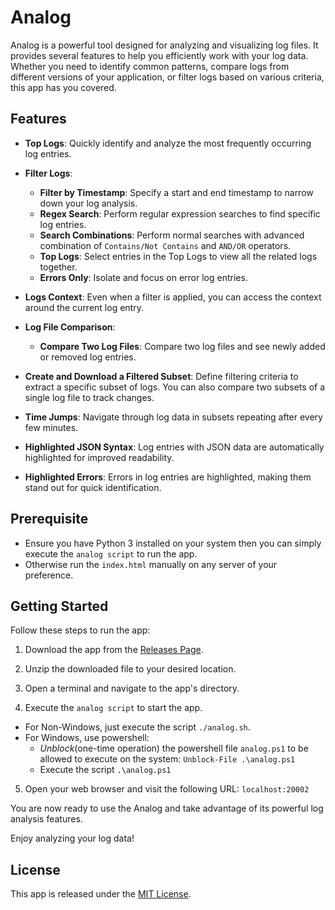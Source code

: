 # Analog

Analog is a powerful tool designed for analyzing and visualizing log files. It provides several features to help you efficiently work with your log data. Whether you need to identify common patterns, compare logs from different versions of your application, or filter logs based on various criteria, this app has you covered.

## Features

- **Top Logs**: Quickly identify and analyze the most frequently occurring log entries.

- **Filter Logs**:

  - **Filter by Timestamp**: Specify a start and end timestamp to narrow down your log analysis.
  - **Regex Search**: Perform regular expression searches to find specific log entries.
  - **Search Combinations**: Perform normal searches with advanced combination of `Contains/Not Contains` and `AND/OR` operators.
  - **Top Logs**: Select entries in the Top Logs to view all the related logs together.
  - **Errors Only**: Isolate and focus on error log entries.

- **Logs Context**: Even when a filter is applied, you can access the context around the current log entry.

- **Log File Comparison**:

  - **Compare Two Log Files**: Compare two log files and see newly added or removed log entries.

- **Create and Download a Filtered Subset**: Define filtering criteria to extract a specific subset of logs. You can also compare two subsets of a single log file to track changes.

- **Time Jumps**: Navigate through log data in subsets repeating after every few minutes.

- **Highlighted JSON Syntax**: Log entries with JSON data are automatically highlighted for improved readability.

- **Highlighted Errors**: Errors in log entries are highlighted, making them stand out for quick identification.

## Prerequisite

- Ensure you have Python 3 installed on your system then you can simply execute the `analog script` to run the app.
- Otherwise run the `index.html` manually on any server of your preference.

## Getting Started

Follow these steps to run the app:

1. Download the app from the [Releases Page](https://github.com/vish9812/analog/releases).

2. Unzip the downloaded file to your desired location.

3. Open a terminal and navigate to the app's directory.

4. Execute the `analog script` to start the app.

- For Non-Windows, just execute the script `./analog.sh`.
- For Windows, use powershell:
  - _Unblock_(one-time operation) the powershell file `analog.ps1` to be allowed to execute on the system: `Unblock-File .\analog.ps1`
  - Execute the script `.\analog.ps1`

5. Open your web browser and visit the following URL: `localhost:20002`

You are now ready to use the Analog and take advantage of its powerful log analysis features.

Enjoy analyzing your log data!

## License

This app is released under the [MIT License](https://github.com/vish9812/analog/blob/main/LICENSE).
